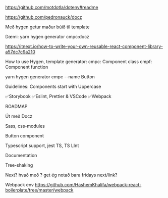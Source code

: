 https://github.com/motdotla/dotenv#readme

https://github.com/pedronauck/docz

Með hygen getur maður búið til template

Dæmi: yarn hygen generator cmpc:docz

https://itnext.io/how-to-write-your-own-reusable-react-component-library-a57dc7c9a210

How to use Hygen, template generator: cmpc: Component class cmpf: Component
function

yarn hygen generator cmpc --name Button

Guidelines: Components start with Uppercase

✅Storybook ✅Eslint, Prettier & VSCode ✅Webpack

ROADMAP

Út með Docz

Sass, css-modules

Button component

Typescript support, jest TS, TS LInt

Documentation

Tree-shaking

Next? hvað með <Link> ? get ég notað bara fridays next/link?

Webpack env
https://github.com/HashemKhalifa/webpack-react-boilerplate/tree/master/webpack
